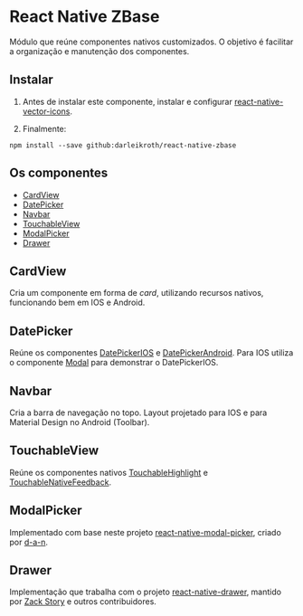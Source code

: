 # React Native ZBase

Módulo que reúne componentes nativos customizados. O objetivo é facilitar a organização e manutenção dos componentes.

## Instalar

1. Antes de instalar este componente, instalar e configurar [react-native-vector-icons](https://github.com/oblador/react-native-vector-icons#installation).

2. Finalmente:

```
npm install --save github:darleikroth/react-native-zbase
```

## Os componentes

- [CardView](#cardview)
- [DatePicker](#datepicker)
- [Navbar](#navbar)
- [TouchableView](#touchableview)
- [ModalPicker](#modalpicker)
- [Drawer](#drawer)

## CardView

Cria um componente em forma de *card*, utilizando recursos nativos, funcionando bem em IOS e Android.

## DatePicker

Reúne os componentes [DatePickerIOS](https://facebook.github.io/react-native/docs/datepickerios.html#datepickerios) e [DatePickerAndroid](https://facebook.github.io/react-native/docs/datepickerandroid.html#datepickerandroid). Para IOS utiliza o componente [Modal](https://facebook.github.io/react-native/docs/modal.html#modal) para demonstrar o DatePickerIOS.

## Navbar

Cria a barra de navegação no topo. Layout projetado para IOS e para Material Design no Android (Toolbar).

## TouchableView

Reúne os componentes nativos [TouchableHighlight](https://facebook.github.io/react-native/docs/touchablehighlight.html#touchablehighlight) e [TouchableNativeFeedback](https://facebook.github.io/react-native/docs/touchablenativefeedback.html#touchablenativefeedback).

## ModalPicker

Implementado com base neste projeto [react-native-modal-picker](https://github.com/d-a-n/react-native-modal-picker), criado por [d-a-n](https://github.com/d-a-n).

## Drawer

Implementação que trabalha com o projeto [react-native-drawer](https://github.com/root-two/react-native-drawer), mantido por [Zack Story](https://github.com/rt2zz) e outros contribuidores.

